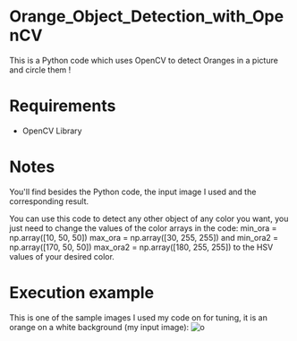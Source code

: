 # Orange_Object_Detection_with_OpenCV
This is a Python code which uses OpenCV to detect Oranges in a picture and circle them !

# Requirements
- OpenCV Library

# Notes
You'll find besides the Python code, the input image I used and the corresponding result.

You can use this code to detect any other object of any color you want, you just need to change the values of the color arrays in the code:
min_ora = np.array([10, 50, 50])
max_ora = np.array([30, 255, 255])
and
min_ora2 = np.array([170, 50, 50])
max_ora2 = np.array([180, 255, 255])
to the HSV values of your desired color.

# Execution example
This is one of the sample images I used my code on for tuning, it is an orange on a white background (my input image):
![o](https://user-images.githubusercontent.com/20354107/30525222-e3c6a17c-9c02-11e7-9e86-e092162bbc19.jpg)

